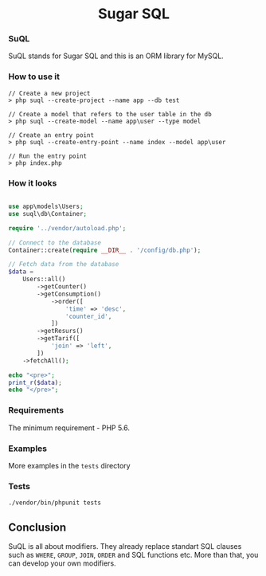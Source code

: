 <h1 align="center">Sugar SQL</h1>

### SuQL
SuQL stands for Sugar SQL and this is an ORM library for MySQL.

### How to use it
```
// Create a new project
> php suql --create-project --name app --db test

// Create a model that refers to the user table in the db
> php suql --create-model --name app\user --type model

// Create an entry point
> php suql --create-entry-point --name index --model app\user

// Run the entry point
> php index.php
```

### How it looks
```php

use app\models\Users;
use suql\db\Container;

require '../vendor/autoload.php';

// Connect to the database
Container::create(require __DIR__ . '/config/db.php');

// Fetch data from the database
$data =
    Users::all()
        ->getCounter()
        ->getConsumption()
            ->order([
                'time' => 'desc',
                'counter_id',
            ])
        ->getResurs()
        ->getTarif([
            'join' => 'left',
        ])
    ->fetchAll();

echo "<pre>";
print_r($data);
echo "</pre>";
```

### Requirements
The minimum requirement - PHP 5.6. 

### Examples
More examples in the ```tests``` directory

### Tests
`./vendor/bin/phpunit tests`

## Conclusion
SuQL is all about modifiers. They already replace standart SQL clauses such as `WHERE`, `GROUP`, `JOIN`, `ORDER` and SQL functions etc.
More than that, you can develop your own modifiers.
